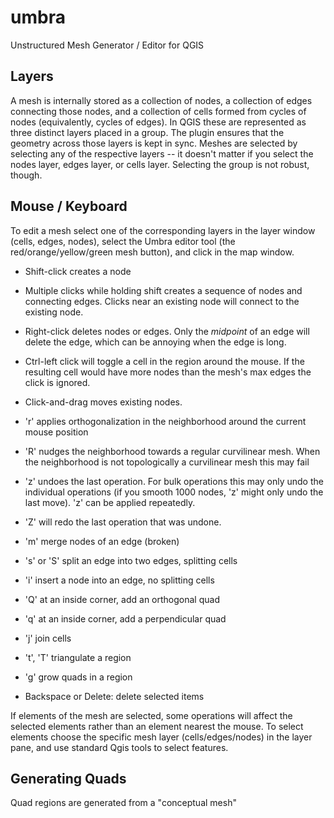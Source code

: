 # umbra
Unstructured Mesh Generator / Editor for QGIS

## Layers
A mesh is internally stored as a collection of nodes, a collection of edges connecting those nodes, and a collection of cells formed from cycles
of nodes (equivalently, cycles of edges). In QGIS these are represented as three distinct layers placed in a group. The plugin ensures that the geometry across
those layers is kept in sync. Meshes are selected by selecting any of the respective layers -- it doesn't matter if you select the nodes layer, edges
layer, or cells layer. Selecting the group is not robust, though.

## Mouse / Keyboard
To edit a mesh select one of the corresponding layers in the layer window (cells, edges, nodes), select the Umbra editor tool (the red/orange/yellow/green mesh button), and click in the 
map window. 

* Shift-click creates a node
* Multiple clicks while holding shift creates a sequence of nodes and connecting edges. Clicks near an existing node will connect to the existing node.
* Right-click deletes nodes or edges. Only the *midpoint* of an edge will delete the edge, which can be annoying when the edge is long.
* Ctrl-left click will toggle a cell in the region around the mouse. If the resulting cell would have more nodes than the mesh's max edges the click is ignored.
* Click-and-drag moves existing nodes.

* 'r' applies orthogonalization in the neighborhood around the current mouse position
* 'R' nudges the neighborhood towards a regular curvilinear mesh. When the neighborhood is not topologically a curvilinear mesh this may fail
* 'z' undoes the last operation. For bulk operations this may only undo the individual operations (if you smooth 1000 nodes, 'z' might only undo the last move). 'z' can be applied repeatedly.
* 'Z' will redo the last operation that was undone.
* 'm' merge nodes of an edge (broken)
* 's' or 'S' split an edge into two edges, splitting cells
* 'i' insert a node into an edge, no splitting cells
* 'Q' at an inside corner, add an orthogonal quad
* 'q' at an inside corner, add a perpendicular quad
* 'j' join cells
* 't', 'T' triangulate a region
* 'g' grow quads in a region
* Backspace or Delete: delete selected items

If elements of the mesh are selected, some operations will affect the selected elements rather than
an element nearest the mouse. To select elements choose the specific mesh layer (cells/edges/nodes) in 
the layer pane, and use standard Qgis tools to select features.

## Generating Quads

Quad regions are generated from a "conceptual mesh" 
